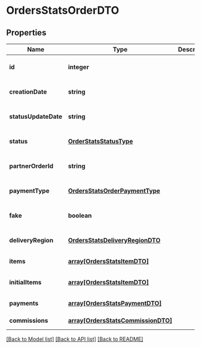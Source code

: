 # OrdersStatsOrderDTO

## Properties
Name | Type | Description | Notes
------------ | ------------- | ------------- | -------------
**id** | **integer** |  | [optional] [default to null]
**creationDate** | **string** |  | [optional] [default to null]
**statusUpdateDate** | **string** |  | [optional] [default to null]
**status** | [**OrderStatsStatusType**](OrderStatsStatusType.md) |  | [optional] [default to null]
**partnerOrderId** | **string** |  | [optional] [default to null]
**paymentType** | [**OrdersStatsOrderPaymentType**](OrdersStatsOrderPaymentType.md) |  | [optional] [default to null]
**fake** | **boolean** |  | [optional] [default to null]
**deliveryRegion** | [**OrdersStatsDeliveryRegionDTO**](OrdersStatsDeliveryRegionDTO.md) |  | [optional] [default to null]
**items** | [**array[OrdersStatsItemDTO]**](OrdersStatsItemDTO.md) |  | [default to null]
**initialItems** | [**array[OrdersStatsItemDTO]**](OrdersStatsItemDTO.md) |  | [optional] [default to null]
**payments** | [**array[OrdersStatsPaymentDTO]**](OrdersStatsPaymentDTO.md) |  | [default to null]
**commissions** | [**array[OrdersStatsCommissionDTO]**](OrdersStatsCommissionDTO.md) |  | [default to null]

[[Back to Model list]](../README.md#documentation-for-models) [[Back to API list]](../README.md#documentation-for-api-endpoints) [[Back to README]](../README.md)


